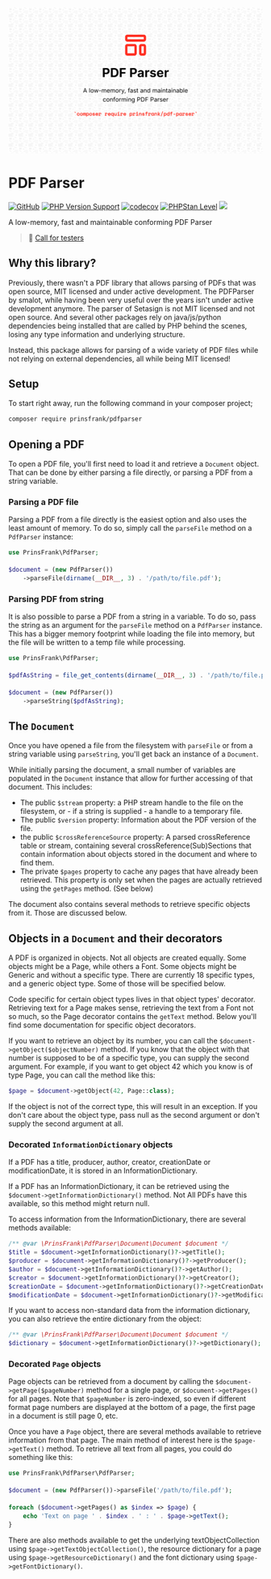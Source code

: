 <picture>
    <source srcset="https://github.com/PrinsFrank/pdfparser/raw/main/docs/images/banner_dark.png" media="(prefers-color-scheme: dark)">
    <img src="https://github.com/PrinsFrank/pdfparser/raw/main/docs/images/banner_light.png" alt="Banner">
</picture>

# PDF Parser

[![GitHub](https://img.shields.io/github/license/prinsfrank/pdfparser)](https://github.com/PrinsFrank/pdfparser/blob/main/LICENSE)
[![PHP Version Support](https://img.shields.io/packagist/php-v/prinsfrank/pdfparser)](https://github.com/PrinsFrank/pdfparser/blob/main/composer.json)
[![codecov](https://codecov.io/gh/PrinsFrank/pdfparser/branch/main/graph/badge.svg?token=2KXO43MCIC)](https://codecov.io/gh/PrinsFrank/pdfparser)
[![PHPStan Level](https://img.shields.io/badge/PHPStan-level%209-brightgreen.svg?style=flat)](https://github.com/PrinsFrank/pdfparser/blob/main/phpstan.neon)
[![](https://img.shields.io/static/v1?label=Sponsor&message=%E2%9D%A4&logo=GitHub&color=%23fe8e86)](https://github.com/sponsors/PrinsFrank)

A low-memory, fast and maintainable conforming PDF Parser

> :mega: [Call for testers](https://github.com/PrinsFrank/pdfparser/issues/2)

## Why this library?

Previously, there wasn't a PDF library that allows parsing of PDFs that was open source, MIT licensed and under active development. The PDFParser by smalot, while having been very useful over the years isn't under active development anymore. The parser of Setasign is not MIT licensed and not open source. And several other packages rely on java/js/python dependencies being installed that are called by PHP behind the scenes, losing any type information and underlying structure.

Instead, this package allows for parsing of a wide variety of PDF files while not relying on external dependencies, all while being MIT licensed!

## Setup

To start right away, run the following command in your composer project;

```bash
composer require prinsfrank/pdfparser
```

## Opening a PDF

To open a PDF file, you'll first need to load it and retrieve a `Document` object. That can be done by either parsing a file directly, or parsing a PDF from a string variable.

### Parsing a PDF file

Parsing a PDF from a file directly is the easiest option and also uses the least amount of memory. To do so, simply call the `parseFile` method on a `PdfParser` instance:

```php
use PrinsFrank\PdfParser;

$document = (new PdfParser())
    ->parseFile(dirname(__DIR__, 3) . '/path/to/file.pdf');
```

### Parsing PDF from string

It is also possible to parse a PDF from a string in a variable. To do so, pass the string as an argument for the `parseFile` method on a `PdfParser` instance. This has a bigger memory footprint while loading the file into memory, but the file will be written to a temp file while processing.

```php
use PrinsFrank\PdfParser;

$pdfAsString = file_get_contents(dirname(__DIR__, 3) . '/path/to/file.pdf');

$document = (new PdfParser())
    ->parseString($pdfAsString);
```

## The `Document`

Once you have opened a file from the filesystem with `parseFile` or from a string variable using `parseString`, you'll get back an instance of a `Document`.

While initially parsing the document, a small number of variables are populated in the `Document` instance that allow for further accessing of that document. This includes:
- The public `$stream` property: a PHP stream handle to the file on the filesystem, or - if a string is supplied - a handle to a temporary file.
- The public `$version` property: Information about the PDF version of the file.
- the public `$crossReferenceSource` property: A parsed crossReference table or stream, containing several crossReference(Sub)Sections that contain information about objects stored in the document and where to find them.
- The private `$pages` property to cache any pages that have already been retrieved. This property is only set when the pages are actually retrieved using the `getPages` method. (See below)

The document also contains several methods to retrieve specific objects from it. Those are discussed below.

## Objects in a `Document` and their decorators

A PDF is organized in objects. Not all objects are created equally. Some objects might be a Page, while others a Font. Some objects might be Generic and without a specific type. There are currently 18 specific types, and a generic object type. Some of those will be specified below.

Code specific for certain object types lives in that object types' decorator. Retrieving text for a Page makes sense, retrieving the text from a Font not so much, so the Page decorator contains the `getText` method. Below you'll find some documentation for specific object decorators.

If you want to retrieve an object by its number, you can call the `$document->getObject($objectNumber)` method. If you know that the object with that number is supposed to be of a specific type, you can supply the second argument. For example, if you want to get object 42 which you know is of type Page, you can call the method like this:

```php
$page = $document->getObject(42, Page::class);
```

If the object is not of the correct type, this will result in an exception. If you don't care about the object type, pass null as the second argument or don't supply the second argument at all.

### Decorated `InformationDictionary` objects

If a PDF has a title, producer, author, creator, creationDate or modificationDate, it is stored in an InformationDictionary.

If a PDF has an InformationDictionary, it can be retrieved using the `$document->getInformationDictionary()` method. Not All PDFs have this available, so this method might return null.

To access information from the InformationDictionary, there are several methods available:

```php
/** @var \PrinsFrank\PdfParser\Document\Document $document */
$title = $document->getInformationDictionary()?->getTitle(); 
$producer = $document->getInformationDictionary()?->getProducer(); 
$author = $document->getInformationDictionary()?->getAuthor(); 
$creator = $document->getInformationDictionary()?->getCreator(); 
$creationDate = $document->getInformationDictionary()?->getCreationDate(); 
$modificationDate = $document->getInformationDictionary()?->getModificationDate(); 
```

If you want to access non-standard data from the information dictionary, you can also retrieve the entire dictionary from the object:

```php
/** @var \PrinsFrank\PdfParser\Document\Document $document */
$dictionary = $document->getInformationDictionary()?->getDictionary();
```

### Decorated `Page` objects

Page objects can be retrieved from a document by calling the `$document->getPage($pageNumber)` method for a single page, or `$document->getPages()` for all pages. Note that `$pageNumber` is zero-indexed, so even if different format page numbers are displayed at the bottom of a page, the first page in a document is still page 0, etc.

Once you have a `Page` object, there are several methods available to retrieve information from that page. The main method of interest here is the `$page->getText()` method. To retrieve all text from all pages, you could do something like this:

```php
use PrinsFrank\PdfParser\PdfParser;

$document = (new PdfParser())->parseFile('/path/to/file.pdf');

foreach ($document->getPages() as $index => $page) {
    echo 'Text on page ' . $index . ' : ' . $page->getText();
}
```

There are also methods available to get the underlying textObjectCollection using `$page->getTextObjectCollection()`, the resource dictionary for a page using `$page->getResourceDictionary()` and the font dictionary using `$page->getFontDictionary()`.
